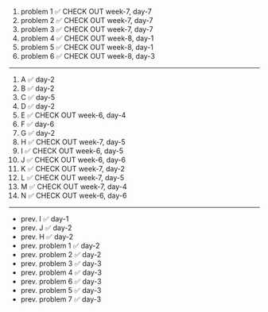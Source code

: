 1. problem 1 ✅ CHECK OUT week-7, day-7   
2. problem 2 ✅ CHECK OUT week-7, day-7      
3. problem 3 ✅ CHECK OUT week-7, day-7    
4. problem 4 ✅ CHECK OUT week-8, day-1 
5. problem 5 ✅ CHECK OUT week-8, day-1   
6. problem 6 ✅ CHECK OUT week-8, day-3   

---

1. A  ✅ day-2
2. B  ✅ day-2
3. C  ✅ day-5
4. D  ✅ day-2
5. E  ✅ CHECK OUT week-6, day-4
6. F  ✅ day-6
7. G  ✅ day-2
8. H  ✅ CHECK OUT week-7, day-5
9. I  ✅ CHECK OUT week-6, day-5
10. J ✅ CHECK OUT week-6, day-6
11. K ✅ CHECK OUT week-7, day-2
12. L ✅ CHECK OUT week-7, day-5
13. M ✅ CHECK OUT week-7, day-4
14. N ✅ CHECK OUT week-6, day-6

--- 

- prev. I  ✅ day-1
- prev. J  ✅ day-2
- prev. H  ✅ day-2
- prev. problem 1  ✅ day-2
- prev. problem 2  ✅ day-2
- prev. problem 3  ✅ day-3
- prev. problem 4  ✅ day-3
- prev. problem 6  ✅ day-3
- prev. problem 5  ✅ day-3
- prev. problem 7  ✅ day-3 
